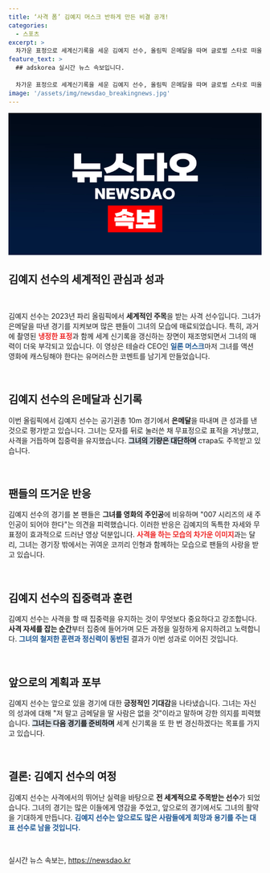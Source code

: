 ```yaml
---
title: ‘사격 폼’ 김예지 머스크 반하게 만든 비결 공개!
categories:
  - 스포츠
excerpt: >
  차가운 표정으로 세계신기록을 세운 김예지 선수, 올림픽 은메달을 따며 글로벌 스타로 떠올랐습니다. 테슬라의 머스크마저 액션 영화 주인공이라며 극찬하는 그녀의 숨겨진 매력과 다음 경기 기대를 확인하세요!
feature_text: >
  ## adskorea 실시간 뉴스 속보입니다.

  차가운 표정으로 세계신기록을 세운 김예지 선수, 올림픽 은메달을 따며 글로벌 스타로 떠올랐습니다. 테슬라의 머스크마저 액션 영화 주인공이라며 극찬하는 그녀의 숨겨진 매력과 다음 경기 기대를 확인하세요!
image: '/assets/img/newsdao_breakingnews.jpg'
---
```


<p><img src="/assets/img/newsdao_breakingnews.jpg" alt="adskorea 속보" /></p>

<h2 data-ke-size="size26">김예지 선수의 세계적인 관심과 성과</h2>

<p data-ke-size="size16">&nbsp;</p>

<p>김예지 선수는 2023년 파리 올림픽에서 <b>세계적인 주목</b>을 받는 사격 선수입니다. 그녀가 은메달을 따낸 경기를 지켜보며 많은 팬들이 그녀의 모습에 매료되었습니다. 특히, 과거에 촬영된 <b><span style="color: #ee2323;">냉정한 표정</span></b>과 함께 세계 신기록을 갱신하는 장면이 재조명되면서 그녀의 매력이 더욱 부각되고 있습니다. 이 영상은 테슬라 CEO인 <b><span style="color: #1a5490;">일론 머스크</span></b>마저 그녀를 액션 영화에 캐스팅해야 한다는 유머러스한 코멘트를 남기게 만들었습니다. </p>

<p data-ke-size="size16">&nbsp;</p>

<h2 data-ke-size="size26">김예지 선수의 은메달과 신기록</h2>

<p>이번 올림픽에서 김예지 선수는 공기권총 10m 경기에서 <b>은메달</b>을 따내며 큰 성과를 낸 것으로 평가받고 있습니다. 그녀는 모자를 뒤로 눌러쓴 채 무표정으로 표적을 겨냥했고, 사격을 거듭하며 집중력을 유지했습니다. <b><span style="background-color: #21538527;">그녀의 기량은 대단하며</span></b> стара도 주목받고 있습니다. </p>

<p data-ke-size="size16">&nbsp;</p>

<h2 data-ke-size="size26">팬들의 뜨거운 반응</h2>

<p>김예지 선수의 경기를 본 팬들은 <b>그녀를 영화의 주인공</b>에 비유하며 "007 시리즈의 새 주인공이 되어야 한다"는 의견을 피력했습니다. 이러한 반응은 김예지의 독특한 자세와 무표정이 효과적으로 드러난 영상 덕분입니다. <b><span style="color: #ee2323;">사격을 하는 모습의 차가운 이미지</span></b>과는 달리, 그녀는 경기장 밖에서는 귀여운 코끼리 인형과 함께하는 모습으로 팬들의 사랑을 받고 있습니다. </p>

<p data-ke-size="size16">&nbsp;</p>

<h2 data-ke-size="size26">김예지 선수의 집중력과 훈련</h2>

<p>김예지 선수는 사격을 할 때 집중력을 유지하는 것이 무엇보다 중요하다고 강조합니다. <b>사격 자세를 잡는 순간</b>부터 집중에 들어가며 모든 과정을 일정하게 유지하려고 노력합니다. <b><span style="color: #1a5490;">그녀의 철저한 훈련과 정신력이 동반된</span></b> 결과가 이번 성과로 이어진 것입니다. </p>

<p data-ke-size="size16">&nbsp;</p>

<h2 data-ke-size="size26">앞으로의 계획과 포부</h2>

<p>김예지 선수는 앞으로 있을 경기에 대한 <b>긍정적인 기대감</b>을 나타냈습니다. 그녀는 자신의 성과에 대해 "저 말고 금메달을 딸 사람은 없을 것"이라고 말하며 강한 의지를 피력했습니다. <b><span style="background-color: #21538527;">그녀는 다음 경기를 준비하며</span></b> 세계 신기록을 또 한 번 경신하겠다는 목표를 가지고 있습니다. </p>

<p data-ke-size="size16">&nbsp;</p>

<h2 data-ke-size="size26">결론: 김예지 선수의 여정</h2>

<p>김예지 선수는 사격에서의 뛰어난 실력을 바탕으로 <b>전 세계적으로 주목받는 선수</b>가 되었습니다. 그녀의 경기는 많은 이들에게 영감을 주었고, 앞으로의 경기에서도 그녀의 활약을 기대하게 만듭니다. <b><span style="color: #1a5490;">김예지 선수는 앞으로도 많은 사람들에게 희망과 용기를 주는 대표 선수로 남을 것입니다.</span></b></p>

<p data-ke-size="size16">&nbsp;</p>
실시간 뉴스 속보는, <a href="https://newsdao.kr" rel="dofollow">https://newsdao.kr</a>


